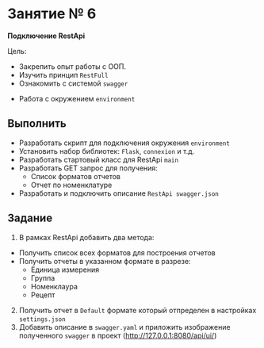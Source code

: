 # Занятие № 6
**Подключение RestApi**

Цель:
- Закрепить опыт работы с ООП.
- Изучить принцип `RestFull`
- Ознакомить с системой `swagger`
* Работа с окружением `environment` 

## Выполнить
* Разработать скрипт для подключения окружения `environment`
* Установить набор библиотек: `Flask`, `connexion` и т.д.
* Разработать стартовый класс для RestApi `main`
* Разработать GET запрос для получения:
	- Список форматов отчетов
	- Отчет по номенклатуре
* Разработать и подключить описание `RestApi swagger.json`
 

## Задание
1. В рамках RestApi добавить два метода:
- Получить список всех форматов для построения отчетов
- Получить отчеты в указанном формате в разрезе:
    * Единица измерения
    * Группа
    * Номенклаура
    * Рецепт
2. Получить отчет в `Default` формате который отпределен в настройках `settings.json`
2. Добавить описание в `swagger.yaml` и приложить изображение полученного `swagger` в проект (http://127.0.0.1:8080/api/ui/)


